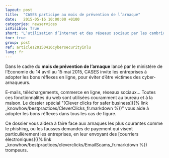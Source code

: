 ```yaml
---
layout: post
title:  "CASES participe au mois de prévention de l’arnaque"
date:   2015-05-16 10:00:00 +0100
categories: newservices
isVisible: True
short: "L’utilisation d’Internet et des réseaux sociaux par les cambrioleurs n’est plus seulement un bon scénario pour un film (The Bling Ring). C’est devenu une réalité établie et reconnue par les professionnels de l’intrusion"
toc: true
group: post
ref: articles20150416cybersecurityinlu
lang: fr
---
```


Dans le cadre du **mois de prévention de l’arnaque** lancé par le ministère de l’Economie du 14 avril au 15 mai 2015, CASES invite les entreprises à adopter les bons réflexes en ligne, pour éviter d’être victimes des cyber-arnaqueurs.

E-mails, téléchargements, commerce en ligne, réseaux sociaux… Toutes ces fonctionnalités du web sont utilisées couramment au bureau et à la maison. Le dossier spécial "[Clever clicks for safer business]({% link _knowhow/bestpractices/CleverClicks_fr.markdown %})" vous aide à adopter les bons réflexes dans tous les cas de figure.

Ce dossier vous aidera à faire face aux arnaques les plus courantes comme le phishing, ou les fausses demandes de payement qui visent particulièrement les entreprises, en leur envoyant des [courriers électroniques]({% link _knowhow/bestpractices/cleverclicks/EmailScams_fr.markdown %}) trompeurs.

